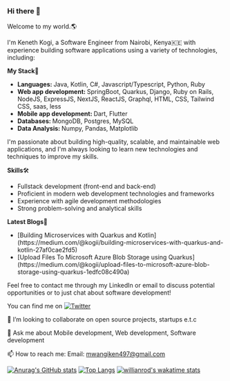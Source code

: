 ### Hi there 👋 
Welcome to my world.🌎

I'm Keneth Kogi, a Software Engineer from Nairobi, Kenya🇰🇪 with experience building software applications using a variety of technologies, including:

<b>My Stack</b>🔧
<ul>
  <li><b>Languages: </b> Java, Kotlin, C#, Javascript/Typescript, Python, Ruby</li>
  <li><b>Web app development: </b>SpringBoot, Quarkus, Django, Ruby on Rails, NodeJS, ExpressJS, NextJS, ReactJS, Graphql, HTML, CSS, Tailwind CSS, saas, less</li>
  <li><b>Mobile app development: </b>Dart, Flutter</li>
  <li><b>Databases: </b>MongoDB, Postgres, MySQL</li>
  <li><b>Data Analysis: </b>Numpy, Pandas, Matplotlib</li>
</ul>

I'm passionate about building high-quality, scalable, and maintainable web applications, and I'm always looking to learn new technologies and techniques to improve my skills.

<b>Skills</b>🛠️
<ul>
  <li>Fullstack development (front-end and back-end)</li>
  <li>Proficient in modern web development technologies and frameworks</li>
  <li>Experience with agile development methodologies</li>
  <li>Strong problem-solving and analytical skills</li>
</ul>

<b>Latest Blogs</b>🧰
<ul>
  <li>[Building Microservices with Quarkus and Kotlin](https://medium.com/@kogii/building-microservices-with-quarkus-and-kotlin-27af0cae2fd5)</li>
  <li>[Upload Files To Microsoft Azure Blob Storage using Quarkus](https://medium.com/@kogii/upload-files-to-microsoft-azure-blob-storage-using-quarkus-1edfc08c490a)</li>
</ul>
<!-- Actual text -->
Feel free to contact me through my LinkedIn or email to discuss potential opportunities or to just chat about software development!

You can find me on [![Twitter][1.2]][1]

<!-- Icons -->

[1.2]: http://i.imgur.com/wWzX9uB.png (twitter icon without padding)
[2.2]: https://raw.githubusercontent.com/MartinHeinz/MartinHeinz/master/linkedin-3-16.png (LinkedIn icon without padding)

<!-- Links to your social media accounts -->

[1]: https://twitter.com/kogii_


👯 I’m looking to collaborate on open source projects, startups e.t.c

💬 Ask me about Mobile development, Web development, Software development

📫 How to reach me: Email: mwangiken497@gmail.com

[![Anurag's GitHub stats](https://github-readme-stats.vercel.app/api?username=kenny-kogi&show_icons=true&theme=radical)](https://github.com/kenny-kogi/github-readme-stats)
[![Top Langs](https://github-readme-stats.vercel.app/api/top-langs/?username=kenny-kogi&layout=compact&show_icons=true&theme=radical)](https://github.com/kenny-kogi/github-readme-stats)
[![willianrod's wakatime stats](https://github-readme-stats.vercel.app/api/wakatime?username=kogii_&show_icons=true&theme=radical)](https://github.com/kenny-kogi/github-readme-stats)

  
